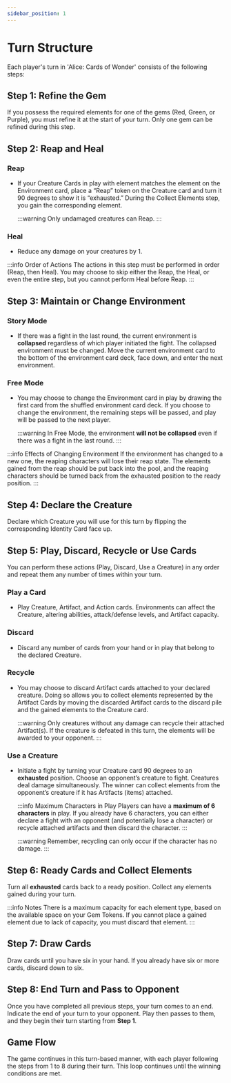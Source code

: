 ```yaml
---
sidebar_position: 1
---
```


# Turn Structure

Each player's turn in 'Alice: Cards of Wonder' consists of the following steps:

## Step 1: Refine the Gem

If you possess the required elements for one of the gems (Red, Green, or Purple), you must refine it at the start of your turn. Only one gem can be refined during this step.

## Step 2: Reap and Heal

### Reap
- If your Creature Cards in play with element matches the element on the Environment card, place a “Reap” token on the Creature card and turn it 90 degrees to show it is “exhausted.” During the Collect Elements step, you gain the corresponding element.

    :::warning
    Only undamaged creatures can Reap.
    :::

### Heal
- Reduce any damage on your creatures by 1.

:::info Order of Actions
The actions in this step must be performed in order (Reap, then Heal). You may choose to skip either the Reap, the Heal, or even the entire step, but you cannot perform Heal before Reap.
:::

## Step 3: Maintain or Change Environment

### Story Mode
- If there was a fight in the last round, the current environment is **collapsed** regardless of which player initiated the fight. The collapsed environment must be changed. Move the current environment card to the bottom of the environment card deck, face down, and enter the next environment.

### Free Mode
- You may choose to change the Environment card in play by drawing the first card from the shuffled environment card deck. If you choose to change the environment, the remaining steps will be passed, and play will be passed to the next player.

    :::warning
    In Free Mode, the environment **will not be collapsed** even if there was a fight in the last round.
    :::

:::info Effects of Changing Environment
If the environment has changed to a new one, the reaping characters will lose their reap state. The elements gained from the reap should be put back into the pool, and the reaping characters should be turned back from the exhausted position to the ready position.
:::

## Step 4: Declare the Creature

Declare which Creature you will use for this turn by flipping the corresponding Identity Card face up. 

## Step 5: Play, Discard, Recycle or Use Cards

You can perform these actions (Play, Discard, Use a Creature) in any order and repeat them any number of times within your turn.

### Play a Card
- Play Creature, Artifact, and Action cards. Environments can affect the Creature, altering abilities, attack/defense levels, and Artifact capacity.

### Discard
- Discard any number of cards from your hand or in play that belong to the declared Creature. 

### Recycle
- You may choose to discard Artifact cards attached to your declared creature. Doing so allows you to collect elements represented by the Artifact Cards by moving the discarded Artifact cards to the discard pile and the gained elements to the Creature card.

    :::warning 
    Only creatures without any damage can recycle their attached Artifact(s). If the creature is defeated in this turn, the elements will be awarded to your opponent.
    :::

### Use a Creature
- Initiate a fight by turning your Creature card 90 degrees to an **exhausted** position. Choose an opponent’s creature to fight. Creatures deal damage simultaneously. The winner can collect elements from the opponent’s creature if it has Artifacts (items) attached.
  
    :::info Maximum Characters in Play
    Players can have a **maximum of 6 characters** in play. If you already have 6 characters, you can either declare a fight with an opponent (and potentially lose a character) or recycle attached artifacts and then discard the character. 
    :::
    
    :::warning
    Remember, recycling can only occur if the character has no damage.
    :::

## Step 6: Ready Cards and Collect Elements

Turn all **exhausted** cards back to a ready position. Collect any elements gained during your turn.

:::info Notes
There is a maximum capacity for each element type, based on the available space on your Gem Tokens. If you cannot place a gained element due to lack of capacity, you must discard that element.
:::

## Step 7: Draw Cards

Draw cards until you have six in your hand. If you already have six or more cards, discard down to six.

## Step 8: End Turn and Pass to Opponent

Once you have completed all previous steps, your turn comes to an end. Indicate the end of your turn to your opponent. Play then passes to them, and they begin their turn starting from **Step 1**.

## Game Flow

The game continues in this turn-based manner, with each player following the steps from 1 to 8 during their turn. This loop continues until the winning conditions are met.